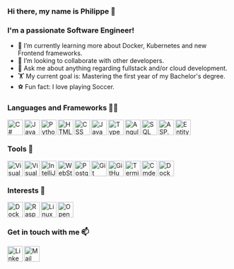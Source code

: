 ### Hi there, my name is Philippe 👋

### I'm a passionate Software Engineer!

- 🚀 I’m currently learning more about Docker, Kubernetes and new Frontend frameworks.
- 👬 I’m looking to collaborate with other developers.
- 💬 Ask me about anything regarding fullstack and/or cloud development.
- 🏋 My current goal is: Mastering the first year of my Bachelor's degree.
- ⚽ Fun fact: I love playing Soccer.
<!-- - 🤔 I’m looking for help with ... -->

### Languages and Frameworks 👨‍💻
<a href="https://docs.microsoft.com/en-us/dotnet/csharp/"><img align="left" alt="C#" height="35px" src="https://seeklogo.com/images/C/c-sharp-c-logo-02F17714BA-seeklogo.com.png" /></a>
<a href="https://www.java.com/de/"><img align="left" alt="Java" height="35px" src="https://cdn-icons-png.flaticon.com/512/226/226777.png" /></a>
<a href="https://www.python.org/"><img align="left" alt="Python" height="35px" src="https://upload.wikimedia.org/wikipedia/commons/thumb/c/c3/Python-logo-notext.svg/1024px-Python-logo-notext.svg.png" /></a>
<a href="https://wiki.selfhtml.org/wiki/HTML"><img align="left" alt="HTML" height="35px" src="https://upload.wikimedia.org/wikipedia/commons/thumb/6/61/HTML5_logo_and_wordmark.svg/1200px-HTML5_logo_and_wordmark.svg.png" /></a>
<a href="https://wiki.selfhtml.org/wiki/CSS/Tutorials/Einstieg/Stylesheets_einbinden"><img align="left" alt="CSS" height="35px" src="https://upload.wikimedia.org/wikipedia/commons/thumb/d/d5/CSS3_logo_and_wordmark.svg/1200px-CSS3_logo_and_wordmark.svg.png" /></a>
<a href="https://wiki.selfhtml.org/wiki/JavaScript"><img align="left" alt="JavaScript" height="35px" src="https://user-images.githubusercontent.com/26480803/135827972-88e09ce1-0f2d-4e3d-9366-a6768e036c94.png" /></a>
<a href="https://www.typescriptlang.org/"><img align="left" alt="TypeScript" height="35px" src="https://upload.wikimedia.org/wikipedia/commons/thumb/4/4c/Typescript_logo_2020.svg/1200px-Typescript_logo_2020.svg.png" /></a>
<a href="https://angular.io/"><img align="left" alt="Angular" height="35px" src="https://upload.wikimedia.org/wikipedia/commons/thumb/c/cf/Angular_full_color_logo.svg/2048px-Angular_full_color_logo.svg.png" /></a>
<a href="https://www.w3schools.com/sql/"><img align="left" alt="SQL" height="35px" src="https://azure-scenarios-experience.azurewebsites.net/media/index/azure-sql.png" /></a>
<a href="https://docs.microsoft.com/en-us/aspnet/core/?view=aspnetcore-5.0"><img align="left" alt="ASP.NET Core" height="35px" src="https://user-images.githubusercontent.com/26480803/135830199-542081ec-7349-41a9-95ab-c7c73e0cd0bc.png" /></a>
<a href="https://docs.microsoft.com/en-us/ef/core/"><img align="left" alt="Entity Framework Core" height="35px" src="https://user-images.githubusercontent.com/26480803/135829023-678e2c78-15a0-4070-8f02-75c8c9d06d7f.png" /></a>

<br>
<br>

### Tools 🔨
<a href="https://visualstudio.microsoft.com/"><img align="left" alt="Visual Studio" height="35px" src="https://1000logos.net/wp-content/uploads/2020/08/Visual-Studio-Logo.png" /></a>
<a href="https://code.visualstudio.com/"><img align="left" alt="Visual Studio Code" height="35px" src="https://upload.wikimedia.org/wikipedia/commons/thumb/9/9a/Visual_Studio_Code_1.35_icon.svg/1024px-Visual_Studio_Code_1.35_icon.svg.png" /></a>
<a href="https://www.jetbrains.com/de-de/idea/"><img align="left" alt="IntelliJ" height="35px" src="https://upload.wikimedia.org/wikipedia/commons/thumb/9/9c/IntelliJ_IDEA_Icon.svg/1024px-IntelliJ_IDEA_Icon.svg.png" /></a>
<a href="https://www.jetbrains.com/de-de/webstorm/"><img align="left" alt="WebStorm" height="35px" src="https://upload.wikimedia.org/wikipedia/commons/thumb/c/c0/WebStorm_Icon.svg/1200px-WebStorm_Icon.svg.png" /></a>
<a href="https://www.postgresql.org/"><img align="left" alt="PostgreSQL" height="35px" src="https://upload.wikimedia.org/wikipedia/de/thumb/4/4b/Postgresql.svg/1200px-Postgresql.svg.png" /></a>
<a href="https://git-scm.com/"><img align="left" alt="Git" height="35px" src="https://git-scm.com/images/logos/downloads/Git-Icon-1788C.png" /></a>
<a href="https://github.com"><img align="left" alt="GitHub" height="35px" src="https://cdn-icons-png.flaticon.com/512/25/25231.png" /></a>
<a href="https://www.microsoft.com/en-us/p/windows-terminal/9n0dx20hk701"><img align="left" alt="Terminal" height="35px" src="https://user-images.githubusercontent.com/26480803/135829823-8dc89b88-f0f6-4c7f-a841-c00c9af54104.png" /></a>
<a href="https://cmder.net/"><img align="left" alt="Cmder" height="35px" src="https://user-images.githubusercontent.com/26480803/135829886-74face61-8993-4724-b839-cb9dbecc1560.png" /></a>
<a href="https://www.docker.com/"><img align="left" alt="Docker" height="35px" src="https://www.testautomatisierung.org/wp-content/uploads/14098888813_bec60d595d_o.png" /></a>

<br>
<br>

### Interests 🤩
<a href="https://www.docker.com/"><img align="left" alt="Docker" height="35px" src="https://www.testautomatisierung.org/wp-content/uploads/14098888813_bec60d595d_o.png" /></a>
<a href="https://www.raspberrypi.com/"><img align="left" alt="Raspberry Pi" height="35px" src="https://upload.wikimedia.org/wikipedia/de/thumb/c/cb/Raspberry_Pi_Logo.svg/2000px-Raspberry_Pi_Logo.svg.png" /></a>
<a href="https://www.linux.org/"><img align="left" alt="Linux" height="35px" src="https://upload.wikimedia.org/wikipedia/commons/thumb/3/35/Tux.svg/1200px-Tux.svg.png" /></a>
<a href="https://opensource.org/"><img align="left" alt="Open Source" height="35px" src="https://seeklogo.com/images/O/open-source-logo-55C3B4FF7B-seeklogo.com.png" /></a>

<br>
<br>

### Get in touch with me 📫
<a href="https://www.linkedin.com/in/philippe-kruettli" target="_blank"><img align="left" alt="LinkedIn" width="35px" src="https://denkpharma.de/wp-content/uploads/2018/09/linkedin-logo-copy.png" /></a>
<a href="mailto:philippe.kruettli@gmx.ch"><img align="left" alt="Mail" width="35px" src="https://theme.zdassets.com/theme_assets/2075172/c570a5c9b64cfe45d0969ed41e3ef37a94bd1cb7.png" /></a>

